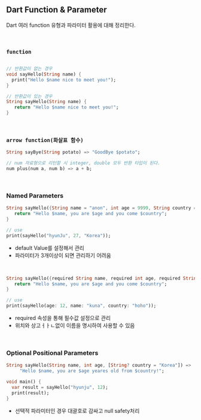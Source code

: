 ## Dart Function & Parameter
Dart 여러 function 유형과 파라미터 활용에 대해 정리한다.


<br/>

### `function`

```dart

// 반환값이 없는 경우
void sayHello(String name) {
  print("Hello $name nice to meet you!");
}

// 반환값이 있는 경우
String sayHello(String name) {
   return "Hello $name nice to meet you!";
}
```

<br/>

### `arrow function(화살표 함수)`

```dart
String sayBye(String potato) => "GoodBye $potato";

// num 자료형으로 리턴할 시 integer, double 모두 반환 타입이 된다.
num plus(num a, num b) => a + b;
```

<br/>

### Named Parameters

```dart
String sayHello({String name = "anon", int age = 9999, String country = "wakanda"}) {
   return "Hello $name, you are $age and you come $country";
}

// use
print(sayHello("hyunJu", 27, "Korea"));
```
- default Value를 설정해서 관리
- 파라미터가 3개이상이 되면 관리하기 어려움

<br/>

```dart
String sayHello({required String name, required int age, required String country }) {
   return "Hello $name, you are $age and you come $country";
}

// use
print(sayHello(age: 12, name: "kuna", country: "hoho"));
```
- required 속성을 통해 필수값 설정으로 관리
- 위치와 상고ㅓㅏㄴ없이 이름을 명시하여 사용할 수 있음 

<br/>

### Optional Positional Parameters
```dart
String sayHello(String name, int age, [String? country = "Korea"]) =>
     "Hello $name, you are $age yeares old from $country!";

void main() {
  var result = sayHello("hyunju", 12);
  print(result);
}
```
- 선택적 파라미터인 경우 대괄호로 감싸고 null safety처리 

